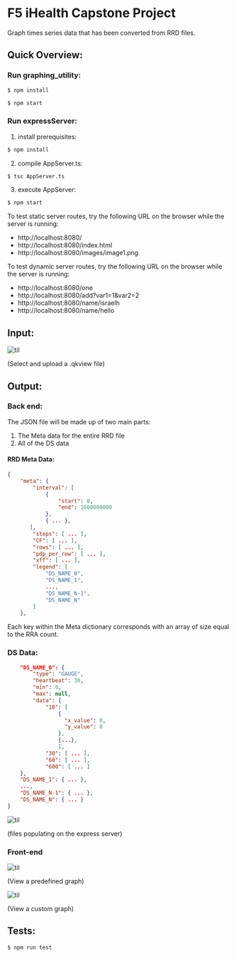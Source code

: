 # F5 iHealth Capstone Project

Graph times series data that has been converted from RRD files.

## Quick Overview:


### Run graphing_utility:
```js
$ npm install
```
```js
$ npm start
```
### Run expressServer:
1. install prerequisites: 
```s
$ npm install
```
2. compile AppServer.ts:
```s
$ tsc AppServer.ts
```
3. execute AppServer:
```s
$ npm start
```
To test static server routes, try the following URL on the browser while the server is running:
* http://localhost:8080/
* http://localhost:8080/index.html
* http://localhost:8080/images/image1.png

To test dynamic server routes, try the following URL on the browser while the server is running:
* http://localhost:8080/one
* http://localhost:8080/add?var1=1&var2=2
* http://localhost:8080/name/israelh
* http://localhost:8080/name/hello

## Input:

![til](../misc/upload_pt1.gif)

(Select and upload a .qkview file)

## Output:

### Back end:
The JSON file will be made up of two main parts:
1. The Meta data for the entire RRD file
2. All of the DS data
#### RRD Meta Data:

```JSON
{
    "meta": {
        "interval": [ 
            {
                "start": 0,
                "end": 1600000000
            },
            { ... },
       ],
        "steps": [ ... ],
        "CF": [ ... ],
        "rows": [ ... ],
        "pdp_per_row": [ ... ],
        "xff": [ ... ],
        "legend": [ 
            "DS_NAME_0",
            "DS_NAME_1",
            ...,
            "DS_NAME_N-1",
            "DS_NAME_N"
        ]
    },
```
Each key within the Meta dictionary corresponds with an array of size equal to the RRA count.

### DS Data:
```JSON
    "DS_NAME_0": {
        "type": "GAUGE",
        "heartbeat": 30,
        "min": 0,
        "max": null,
        "data": {
            "10": [ 
                {
                  "x_value": 0,
                  "y_value": 0
                },
                {...},
                ],
            "30": [ ... ],
            "60": [ ... ],
            "600": [ ... ]
    },
    "DS_NAME_1": { ... },
    ...,
    "DS_NAME_N-1": { ... },
    "DS_NAME_N": { ... }
}
```

![til](../misc/upload_pt2.gif)

(files populating on the express server)

### Front-end
![til](../misc/graph_pt1.gif)

(View a predefined graph)



![til](../misc/graph_pt2.gif)

(View a custom graph)

## Tests:
```js
$ npm run test
```
